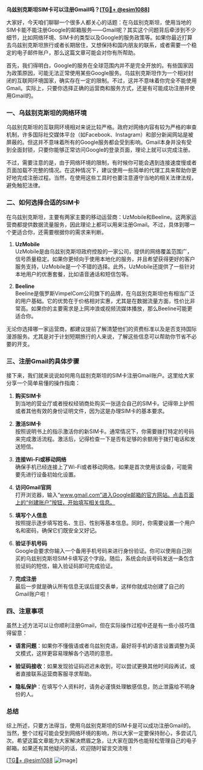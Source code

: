 **乌兹别克斯坦SIM卡可以注册Gmail吗？[[TG💪+ @esim1088](https://t.me/s/esim1088)]**

大家好，今天咱们聊聊一个很多人都关心的话题：在乌兹别克斯坦，使用当地的SIM卡能不能注册Google的邮箱服务——Gmail呢？其实这个问题背后牵涉到不少细节，比如网络环境、SIM卡的类型以及Google的服务政策等。如果你最近打算去乌兹别克斯坦旅行或者长期居住，又想保持和国内朋友的联系，或者需要一个稳定的电子邮件账户，那么这篇文章可能会对你有所帮助。

首先，我们得明白，Google的服务在全球范围内并不是完全开放的。有些国家因为政策原因，可能无法正常使用某些Google服务。乌兹别克斯坦作为一个相对封闭的互联网环境国家，确实存在一定的限制。不过，这并不意味着你完全不能使用Gmail。实际上，只要你选择正确的运营商和服务方式，还是有可能成功注册并使用Gmail的。

### 一、乌兹别克斯坦的网络环境

乌兹别克斯坦的互联网环境相对来说比较严格。政府对网络内容有较为严格的审查机制，许多国际社交媒体平台（如Facebook、Instagram）和部分新闻网站是被屏蔽的。但这并不意味着所有的Google服务都会受到影响。Gmail本身并没有受到全面封锁，只要你能够正常访问Google的登录页面，理论上就可以完成注册。

不过，需要注意的是，由于网络环境的限制，有时候你可能会遇到连接速度慢或者页面加载不完整的情况。在这种情况下，建议使用一些简单的代理工具来帮助你更好地完成注册过程。当然，在使用这些工具时也要注意遵守当地的相关法律法规，避免触犯法律。

### 二、如何选择合适的SIM卡

在乌兹别克斯坦，主要有两家主要的移动运营商：UzMobile和Beeline。这两家运营商都提供数据流量服务，因此理论上都可以用来注册Gmail。不过，具体到哪一个更适合你，还需要根据你的需求来判断。

1. **UzMobile**  
   UzMobile是由乌兹别克斯坦政府控股的一家公司，提供的网络覆盖范围广，信号质量稳定。如果你更倾向于使用本地化的服务，并且希望获得更好的客户服务支持，UzMobile是一个不错的选择。此外，UzMobile还提供了一些针对本地用户的优惠套餐，比如语音通话和短信包等。

2. **Beeline**  
   Beeline是俄罗斯VimpelCom公司旗下的品牌，在乌兹别克斯坦也有相当广泛的用户基础。它的优势在于价格相对实惠，尤其是在数据流量方面，性价比非常高。如果你的主要需求是上网冲浪或视频流媒体播放，那么Beeline可能更适合你。

无论你选择哪一家运营商，都建议提前了解清楚他们的资费标准以及是否支持国际漫游服务。尤其是对于计划短期旅行的人来说，了解这些信息可以帮助你节省不必要的开支。

### 三、注册Gmail的具体步骤

接下来，我们就来说说如何用乌兹别克斯坦的SIM卡注册Gmail账户。这里给大家分享一个简单易懂的操作指南：

1. **购买SIM卡**  
   到当地的营业厅或者授权经销商处购买一张适合自己的SIM卡。记得带上护照或者其他有效的身份证明文件，因为这是办理SIM卡的基本要求。

2. **激活SIM卡**  
   按照说明书上的指示激活你的新SIM卡。通常情况下，你需要拨打特定的号码来完成激活流程。激活后，记得检查一下是否有足够的余额用于拨打电话和发送短信。

3. **连接Wi-Fi或移动网络**  
   确保手机已经连接上了Wi-Fi或者移动网络。如果是首次使用该设备，可能需要先进行设备初始化设置。

4. **访问Gmail官网**  
   打开浏览器，输入“www.gmail.com”进入Google邮箱的官方网站。点击页面上的“创建账户”按钮，开始填写相关信息。

5. **填写个人信息**  
   按照提示逐步填写姓名、生日、性别等基本信息。同时，你需要设置一个用户名和密码，确保它们既安全又好记。

6. **验证手机号码**  
   Google会要求你输入一个备用手机号码来进行身份验证。你可以使用自己刚买的乌兹别克斯坦SIM卡填写这个字段。随后，系统会向该号码发送一条包含验证码的短信，输入验证码即可完成验证。

7. **完成注册**  
   最后一步就是确认所有信息无误后提交表单，这样你就成功创建了自己的Gmail账户啦！

### 四、注意事项

虽然上述方法可以让你顺利注册Gmail，但在实际操作过程中还是有一些小技巧值得留意：

- **语言问题**：如果你不懂俄语或者乌兹别克语，最好将手机的语言设置调整为英文模式，这样更容易理解各个选项的意思。
  
- **验证码接收**：如果发现验证码迟迟未收到，可以尝试更换其他时间段再试，或者直接联系运营商客服寻求帮助。

- **隐私保护**：在填写个人资料时，请务必谨慎处理敏感信息，防止泄露给不明身份的人。

### 总结

综上所述，只要方法得当，使用乌兹别克斯坦的SIM卡是可以成功注册Gmail的。当然，整个过程可能会受到网络环境的影响，所以大家一定要保持耐心，多尝试几次。希望这篇文章能为大家解决燃眉之急，让大家在国外也能轻松管理自己的电子邮箱。如果还有其他疑问的话，欢迎随时留言交流哦！

[[TG💪+ @esim1088](https://t.me/s/esim1088) ![Image](https://i.postimg.cc/4NQfJmqS/Snipaste-2025-05-13-00-14-12.png)]
